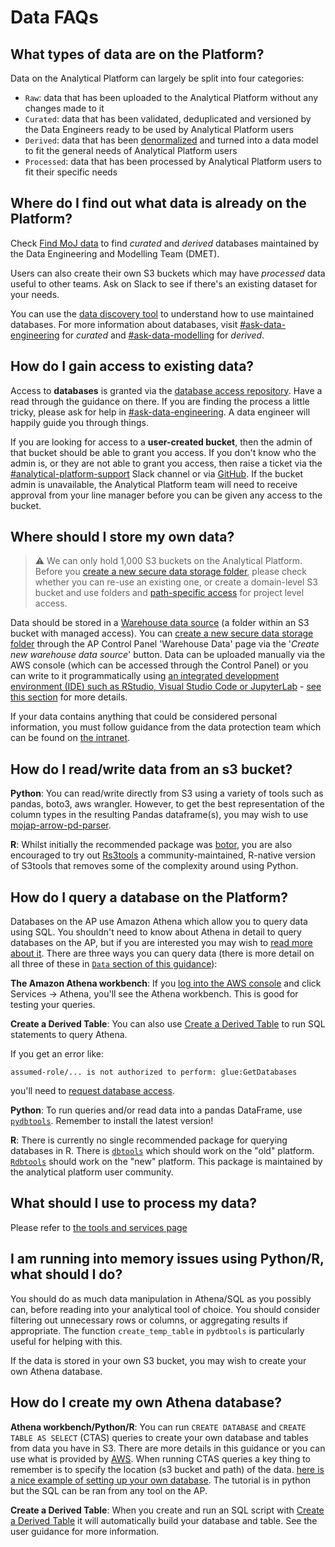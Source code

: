 # Data FAQs

## What types of data are on the Platform?

Data on the Analytical Platform can largely be split into four categories:

- `Raw`: data that has been uploaded to the Analytical Platform without any changes made to it
- `Curated`: data that has been validated, deduplicated and versioned by the Data Engineers ready to be used by Analytical Platform users
- `Derived`: data that has been [denormalized] and turned into a data model to fit the general needs of Analytical Platform users
- `Processed`: data that has been processed by Analytical Platform users to fit their specific needs

## Where do I find out what data is already on the Platform?

Check [Find MoJ data] to find _curated_ and _derived_ databases maintained by the Data Engineering and Modelling Team (DMET). 

Users can also create their own S3 buckets which may have _processed_ data useful to other teams. Ask on Slack to see if there's an existing dataset for your needs.

You can use the [data discovery tool] to understand how to use maintained databases. For more information about databases, visit [#ask-data-engineering] for _curated_ and [#ask-data-modelling] for _derived_.

## How do I gain access to existing data?

Access to **databases** is granted via the [database access repository]. Have a read through the guidance on there. If you are finding the process a little tricky, please ask for help in [#ask-data-engineering]. A data engineer will happily guide you through things.

If you are looking for access to a **user-created bucket**, then the admin of that bucket should be able to grant you access. If you don't know who the admin is, or they are not able to grant you access, then raise a ticket via the [#analytical-platform-support] Slack channel or via [GitHub]. If the bucket admin is unavailable, the Analytical Platform team will need to receive approval from your line manager before you can be given any access to the bucket.

## Where should I store my own data?

> ⚠️ We can only hold 1,000 S3 buckets on the Analytical Platform. Before you [create a new secure data storage folder](../amazon-s3.md#create-a-new-warehouse-data-source), please check whether you can re-use an existing one, or create a domain-level S3 bucket and use folders and [path-specific access](../amazon-s3.md#path-specific-access) for project level access.

Data should be stored in a [Warehouse data source](../amazon-s3.md#warehouse-data-sources) (a folder within an S3 bucket with managed access). You can [create a new secure data storage folder](../amazon-s3.md#create-a-new-warehouse-data-source) through the AP Control Panel 'Warehouse Data' page via the '_Create new warehouse data source_' button. Data can be uploaded manually via the AWS console (which can be accessed through the Control Panel) or you can write to it programmatically using [an integrated development environment (IDE) such as RStudio, Visual Studio Code or JupyterLab](../../tools/#integrated-development-environments-ide) - [see this section](#how-do-i-readwrite-data-from-an-s3-bucket) for more details.

If your data contains anything that could be considered personal information, you must follow guidance from the data protection team which can be found on [the intranet].

## How do I read/write data from an s3 bucket?

**Python**: You can read/write directly from S3 using a variety of tools such as pandas, boto3, aws wrangler. However, to get the best representation of the column types in the resulting Pandas dataframe(s), you may wish to use [mojap-arrow-pd-parser].

**R**: Whilst initially the recommended package was [botor], you are also encouraged to try out [Rs3tools] a community-maintained, R-native version of S3tools that removes some of the complexity around using Python.

## How do I query a database on the Platform?

Databases on the AP use Amazon Athena which allow you to query data using SQL. You shouldn't need to know about Athena in detail to query databases on the AP, but if you are interested you may wish to [read more about it]. There are three ways you can query data (there is more detail on all three of these in [`Data` section of this guidance](../index.md)):

**The Amazon Athena workbench**: If you [log into the AWS console] and click Services -> Athena, you'll see the Athena workbench. This is good for testing your queries.

**Create a Derived Table**: You can also use [Create a Derived Table](../../tools/create-a-derived-table/) to run SQL statements to query Athena.

If you get an error like:

```
assumed-role/... is not authorized to perform: glue:GetDatabases
```

you'll need to [request database access].

**Python**: To run queries and/or read data into a pandas DataFrame, use [`pydbtools`]. Remember to install the latest version!

**R**: There is currently no single recommended package for querying databases in R. There is [`dbtools`] which should work on the "old" platform. [`Rdbtools`] should work on the "new" platform. This package is maintained by the analytical platform user community.

## What should I use to process my data?

Please refer to [the tools and services page](../../tools/)

## I am running into memory issues using Python/R, what should I do?

You should do as much data manipulation in Athena/SQL as you possibly can, before reading into your analytical tool of choice. You should consider filtering out unnecessary rows or columns, or aggregating results if appropriate. The function `create_temp_table` in `pydbtools` is particularly useful for helping with this.

If the data is stored in your own S3 bucket, you may wish to create your own Athena database.

## How do I create my own Athena database?

**Athena workbench/Python/R**: You can run `CREATE DATABASE` and `CREATE TABLE AS SELECT` (CTAS) queries to create your own database and tables from data you have in S3. There are more details in this guidance or you can use what is provided by [AWS]. When running CTAS queries a key thing to remember is to specify the location (s3 bucket and path) of the data. [here is a nice example of setting up your own database]. The tutorial is in python but the SQL can be ran from any tool on the AP.

**Create a Derived Table**: When you create and run an SQL script with [Create a Derived Table](../../tools/create-a-derived-table/) it will automatically build your database and table. See the user guidance for more information.

<!-- External links -->

[denormalized]: https://en.wikipedia.org/wiki/Denormalization#:~:text=Denormalization%20is%20a%20strategy%20used,data%20or%20by%20grouping%20data.
[data discovery tool]: https://data-discovery-tool.analytical-platform.service.justice.gov.uk/  
[Find MoJ data]: https://find-moj-data.service.justice.gov.uk/
[create-a-derived-table repository]: https://github.com/moj-analytical-services/create-a-derived-table
[#ask-data-engineering]: https://moj.enterprise.slack.com/archives/C8X3PP1TN
[#ask-data-modelling]: https://moj.enterprise.slack.com/archives/C03J21VFHQ9
[database access repository]: https://github.com/moj-analytical-services/data-engineering-database-access?tab=readme-ov-file#data-engineering-database-access
[#analytical-platform-support]: https://app.slack.com/client/T02DYEB3A/C4PF7QAJZ
[GitHub]: https://github.com/ministryofjustice/data-platform-support/issues/new/choose
[the intranet]: https://intranet.justice.gov.uk/guidance/knowledge-information/protecting-information/privacy-reform/
[mojap-arrow-pd-parser]: https://github.com/moj-analytical-services/mojap-arrow-pd-parser
[botor]: https://github.com/daroczig/botor
[Rs3tools]: https://github.com/moj-analytical-services/Rs3tools?tab=readme-ov-file#rs3tools
[read more about it]: https://aws.amazon.com/athena/
[log into the AWS console]: https://aws.services.analytical-platform.service.justice.gov.uk
[request database access]: https://github.com/moj-analytical-services/data-engineering-database-access#standard-database-access
[`pydbtools`]: https://github.com/moj-analytical-services/pydbtools
[`dbtools`]: https://github.com/moj-analytical-services/dbtools
[`Rdbtools`]: https://github.com/moj-analytical-services/Rdbtools
[AWS]: https://docs.aws.amazon.com/athena/latest/ug/language-reference.html
[here is a nice example of setting up your own database]: https://github.com/moj-analytical-services/mojap-aws-tools-demo/blob/main/creating_and_maintaining_database_tables_in_athena.ipynb

